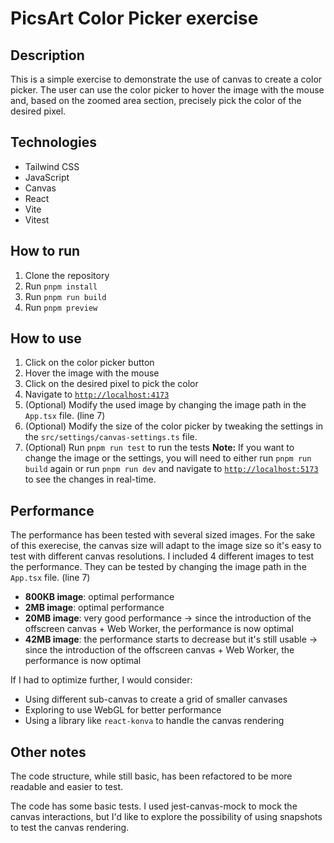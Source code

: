 # PicsArt Color Picker exercise

## Description

This is a simple exercise to demonstrate the use of canvas to create a color picker. The user can use the color picker to hover the image with the mouse and, based on the zoomed area section, precisely pick the color of the desired pixel.

## Technologies

-   Tailwind CSS
-   JavaScript
-   Canvas
-   React
-   Vite
-   Vitest

## How to run

1. Clone the repository
2. Run `pnpm install`
3. Run `pnpm run build`
4. Run `pnpm preview`

## How to use

1. Click on the color picker button
2. Hover the image with the mouse
3. Click on the desired pixel to pick the color
4. Navigate to [`http://localhost:4173`](http://localhost:5173)
5. (Optional) Modify the used image by changing the image path in the `App.tsx` file. (line 7)
6. (Optional) Modify the size of the color picker by tweaking the settings in the `src/settings/canvas-settings.ts` file.
7. (Optional) Run `pnpm run test` to run the tests
   **Note:** If you want to change the image or the settings, you will need to either run `pnpm run build` again or run `pnpm run dev` and navigate to [`http://localhost:5173`](http://localhost:5173) to see the changes in real-time.

## Performance

The performance has been tested with several sized images. For the sake of this exerecise, the canvas size will adapt to the image size so it's easy to test with different canvas resolutions.
I included 4 different images to test the performance. They can be tested by changing the image path in the `App.tsx` file. (line 7)

-   **800KB image**: optimal performance
-   **2MB image**: optimal performance
-   **20MB image**: very good performance -> since the introduction of the offscreen canvas + Web Worker, the performance is now optimal
-   **42MB image**: the performance starts to decrease but it's still usable -> since the introduction of the offscreen canvas + Web Worker, the performance is now optimal

If I had to optimize further, I would consider:

-   Using different sub-canvas to create a grid of smaller canvases
-   Exploring to use WebGL for better performance
-   Using a library like `react-konva` to handle the canvas rendering

## Other notes

The code structure, while still basic, has been refactored to be more readable and easier to test.

The code has some basic tests. I used jest-canvas-mock to mock the canvas interactions, but I'd like to explore the possibility of using snapshots to test the canvas rendering.
